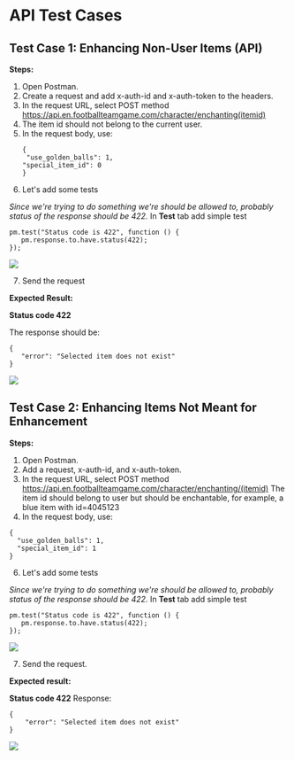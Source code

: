 # API Test Cases

## Test Case 1: Enhancing Non-User Items (API)
**Steps:**

1. Open Postman.
2. Create a request and add x-auth-id and x-auth-token to the headers.
3. In the request URL, select POST method
 https://api.en.footballteamgame.com/character/enchanting(itemid)
4. The item id should not belong to the current user.
5. In the request body, use:
   ```
   { 
    "use_golden_balls": 1,
   "special_item_id": 0
   }
   
6. Let's add some tests 

*Since we're trying to do something we're should be allowed to, probably status of the response should be 422.*
In **Test** tab add simple test 
```
pm.test("Status code is 422", function () {
   pm.response.to.have.status(422);
});
```
<img src ="https://github.com/schwarzehund/FootballTeamGame/blob/main/images/image (21).png">


7. Send the request 

**Expected Result:**
 
 **Status code 422**

 The response should be:
 ```
 {
    "error": "Selected item does not exist"
}
 ```
<img src ="https://github.com/schwarzehund/FootballTeamGame/blob/main/images/image3.png">

 ## Test Case 2: Enhancing Items Not Meant for Enhancement
**Steps:**

1. Open Postman.
2. Add a request, x-auth-id, and x-auth-token.
3. In the request URL, select POST method 
https://api.en.footballteamgame.com/character/enchanting/(itemid)
   The item id should belong to user but should be enchantable, for example, a blue item with id=4045123
5. In the request body, use: 
```
{
  "use_golden_balls": 1,
  "special_item_id": 1
}
```
6. Let's add some tests 

*Since we're trying to do something we're should be allowed to, probably status of the response should be 422.*
In **Test** tab add simple test 
```
pm.test("Status code is 422", function () {
   pm.response.to.have.status(422);
});
```
<img src="https://github.com/schwarzehund/FootballTeamGame/blob/main/images/image (21).png">

7. Send the request. 

**Expected result:**

**Status code 422**
Response: 
```
{
    "error": "Selected item does not exist"
}
```

<img src ="https://github.com/schwarzehund/FootballTeamGame/blob/main/images/image7.png">